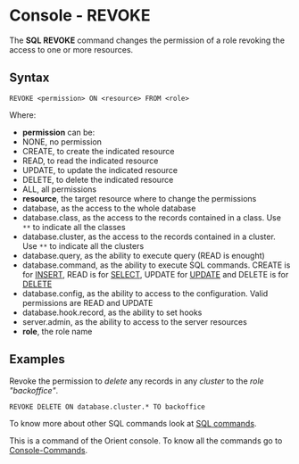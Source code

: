 # Console - REVOKE

The **SQL REVOKE** command changes the permission of a role revoking the access to one or more resources.

## Syntax

```
REVOKE <permission> ON <resource> FROM <role>
```

Where:
- **permission** can be:
- NONE, no permission
- CREATE, to create the indicated resource
- READ, to read the indicated resource
- UPDATE, to update the indicated resource
- DELETE, to delete the indicated resource
- ALL, all permissions
- **resource**, the target resource where to change the permissions
- database, as the access to the whole database
- database.class, as the access to the records contained in a class. Use <code>**</code> to indicate all the classes
- database.cluster, as the access to the records contained in a cluster. Use <code>**</code> to indicate all the clusters
- database.query, as the ability to execute query (READ is enought)
- database.command, as the ability to execute SQL commands. CREATE is for [INSERT](SQL-Insert.md), READ is for [SELECT](SQL-Query.md), UPDATE for [UPDATE](SQL-Update.md) and DELETE is for [DELETE](SQL-Delete.md)
- database.config, as the ability to access to the configuration. Valid permissions are READ and UPDATE
- database.hook.record, as the ability to set hooks
- server.admin, as the ability to access to the server resources
- **role**, the role name

## Examples

Revoke the permission to *delete* any records in any *cluster* to the *role "backoffice"*.

```
REVOKE DELETE ON database.cluster.* TO backoffice
```

To know more about other SQL commands look at [SQL commands](SQL.md).

This is a command of the Orient console. To know all the commands go to [Console-Commands](Console-Commands.md).
